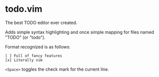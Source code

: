 # todo.vim

The best TODO editor ever created.

Adds simple syntax highlighting and once simple mapping for files named "TODO"
(or "todo").

Format recognized is as follows:
```
[ ] Full of fancy features
[x] Literally vim
```

`<Space>` toggles the check mark for the current line.
